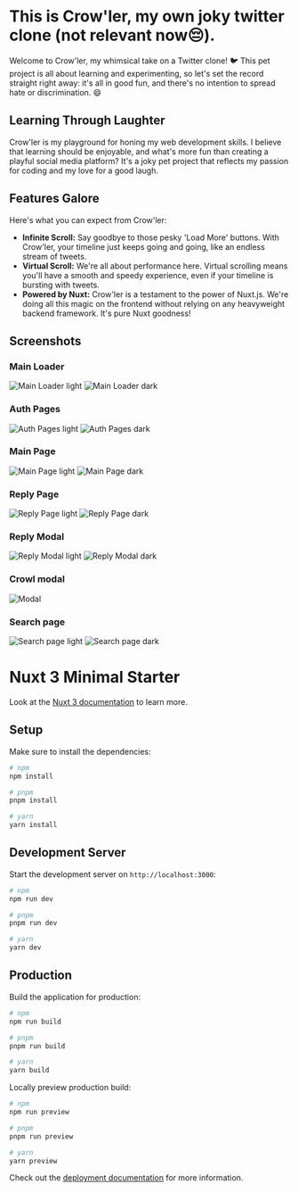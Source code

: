 # This is Crow'ler, my own joky twitter clone (not relevant now😔).

Welcome to Crow'ler, my whimsical take on a Twitter clone! 🐦 This pet project is all about learning and experimenting, so let's set the record straight right away: it's all in good fun, and there's no intention to spread hate or discrimination. 😄

## Learning Through Laughter

Crow'ler is my playground for honing my web development skills. I believe that learning should be enjoyable, and what's more fun than creating a playful social media platform? It's a joky pet project that reflects my passion for coding and my love for a good laugh.

## Features Galore

Here's what you can expect from Crow'ler:
- **Infinite Scroll:** Say goodbye to those pesky 'Load More' buttons. With Crow'ler, your timeline just keeps going and going, like an endless stream of tweets.
- **Virtual Scroll:** We're all about performance here. Virtual scrolling means you'll have a smooth and speedy experience, even if your timeline is bursting with tweets.
- **Powered by Nuxt:** Crow'ler is a testament to the power of Nuxt.js. We're doing all this magic on the frontend without relying on any heavyweight backend framework. It's pure Nuxt goodness!


## Screenshots

### Main Loader

![Main Loader light](./screenshots/splash-screen-white.png)
![Main Loader dark](./screenshots/splash-screen-dark.png)


### Auth Pages

![Auth Pages light](./screenshots/login.png)
![Auth Pages dark](./screenshots/register.png)


### Main Page

![Main Page light](./screenshots/main-light.png)
![Main Page dark](./screenshots/main-dark.png)

### Reply Page

![Reply Page light](./screenshots/reply-light.png)
![Reply Page dark](./screenshots/reply-dark.png)

### Reply Modal

![Reply Modal light](./screenshots/reply-modal-light.png)
![Reply Modal dark](./screenshots/reply-modal-dark.png)


### Crowl modal
![Modal](./screenshots/fast-crowl.png)


### Search page

![Search page light](./screenshots/search-light.png)
![Search page dark](./screenshots/search-dark.png)


# Nuxt 3 Minimal Starter

Look at the [Nuxt 3 documentation](https://nuxt.com/docs/getting-started/introduction) to learn more.

## Setup

Make sure to install the dependencies:

```bash
# npm
npm install

# pnpm
pnpm install

# yarn
yarn install
```

## Development Server

Start the development server on `http://localhost:3000`:

```bash
# npm
npm run dev

# pnpm
pnpm run dev

# yarn
yarn dev
```

## Production

Build the application for production:

```bash
# npm
npm run build

# pnpm
pnpm run build

# yarn
yarn build
```

Locally preview production build:

```bash
# npm
npm run preview

# pnpm
pnpm run preview

# yarn
yarn preview
```

Check out the [deployment documentation](https://nuxt.com/docs/getting-started/deployment) for more information.
